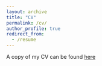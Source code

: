 ```yaml
---
layout: archive
title: "CV"
permalink: /cv/
author_profile: true
redirect_from:
  - /resume
---
```



A copy of my CV can be found <a href="https://johannesgalle.github.io/GalleCV_Academic.pdf" target="_blank">here</a>

